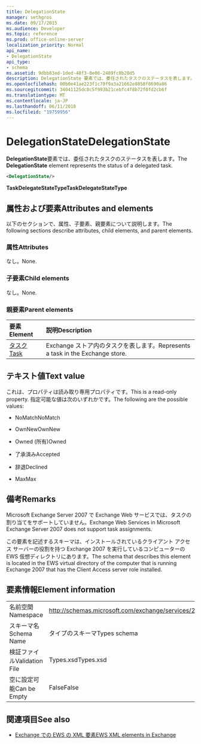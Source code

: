 ```yaml
---
title: DelegationState
manager: sethgros
ms.date: 09/17/2015
ms.audience: Developer
ms.topic: reference
ms.prod: office-online-server
localization_priority: Normal
api_name:
- DelegationState
api_type:
- schema
ms.assetid: 9dbb83ed-1ded-48f3-8e06-2489fc8b28d5
description: DelegationState 要素では、委任されたタスクのステータスを表します。
ms.openlocfilehash: 00b0e41ae223f1c70f9a3a21662e8858f8690a86
ms.sourcegitcommit: 34041125dc8c5f993b21cebfc4f8b72f0fd2cb6f
ms.translationtype: MT
ms.contentlocale: ja-JP
ms.lasthandoff: 06/11/2018
ms.locfileid: "19759956"
---
```

# <a name="delegationstate"></a><span data-ttu-id="43300-103">DelegationState</span><span class="sxs-lookup"><span data-stu-id="43300-103">DelegationState</span></span>

<span data-ttu-id="43300-104">**DelegationState**要素では、委任されたタスクのステータスを表します。</span><span class="sxs-lookup"><span data-stu-id="43300-104">The **DelegationState** element represents the status of a delegated task.</span></span> 
  
```xml
<DelegationState/>
```

<span data-ttu-id="43300-105">**TaskDelegateStateType**</span><span class="sxs-lookup"><span data-stu-id="43300-105">**TaskDelegateStateType**</span></span>

## <a name="attributes-and-elements"></a><span data-ttu-id="43300-106">属性および要素</span><span class="sxs-lookup"><span data-stu-id="43300-106">Attributes and elements</span></span>

<span data-ttu-id="43300-107">以下のセクションで、属性、子要素、親要素について説明します。</span><span class="sxs-lookup"><span data-stu-id="43300-107">The following sections describe attributes, child elements, and parent elements.</span></span>
  
### <a name="attributes"></a><span data-ttu-id="43300-108">属性</span><span class="sxs-lookup"><span data-stu-id="43300-108">Attributes</span></span>

<span data-ttu-id="43300-109">なし。</span><span class="sxs-lookup"><span data-stu-id="43300-109">None.</span></span>
  
### <a name="child-elements"></a><span data-ttu-id="43300-110">子要素</span><span class="sxs-lookup"><span data-stu-id="43300-110">Child elements</span></span>

<span data-ttu-id="43300-111">なし。</span><span class="sxs-lookup"><span data-stu-id="43300-111">None.</span></span>
  
### <a name="parent-elements"></a><span data-ttu-id="43300-112">親要素</span><span class="sxs-lookup"><span data-stu-id="43300-112">Parent elements</span></span>

|<span data-ttu-id="43300-113">**要素**</span><span class="sxs-lookup"><span data-stu-id="43300-113">**Element**</span></span>|<span data-ttu-id="43300-114">**説明**</span><span class="sxs-lookup"><span data-stu-id="43300-114">**Description**</span></span>|
|:-----|:-----|
|[<span data-ttu-id="43300-115">タスク</span><span class="sxs-lookup"><span data-stu-id="43300-115">Task</span></span>](task.md) <br/> |<span data-ttu-id="43300-116">Exchange ストア内のタスクを表します。</span><span class="sxs-lookup"><span data-stu-id="43300-116">Represents a task in the Exchange store.</span></span>  <br/> |
   
## <a name="text-value"></a><span data-ttu-id="43300-117">テキスト値</span><span class="sxs-lookup"><span data-stu-id="43300-117">Text value</span></span>

<span data-ttu-id="43300-118">これは、プロパティは読み取り専用プロパティです。</span><span class="sxs-lookup"><span data-stu-id="43300-118">This is a read-only property.</span></span> <span data-ttu-id="43300-119">指定可能な値は次のいずれかです。</span><span class="sxs-lookup"><span data-stu-id="43300-119">The following are the possible values:</span></span>
  
- <span data-ttu-id="43300-120">NoMatch</span><span class="sxs-lookup"><span data-stu-id="43300-120">NoMatch</span></span>
    
- <span data-ttu-id="43300-121">OwnNew</span><span class="sxs-lookup"><span data-stu-id="43300-121">OwnNew</span></span>
    
- <span data-ttu-id="43300-122">Owned (所有)</span><span class="sxs-lookup"><span data-stu-id="43300-122">Owned</span></span>
    
- <span data-ttu-id="43300-123">了承済み</span><span class="sxs-lookup"><span data-stu-id="43300-123">Accepted</span></span>
    
- <span data-ttu-id="43300-124">辞退</span><span class="sxs-lookup"><span data-stu-id="43300-124">Declined</span></span>
    
- <span data-ttu-id="43300-125">Max</span><span class="sxs-lookup"><span data-stu-id="43300-125">Max</span></span>
    
## <a name="remarks"></a><span data-ttu-id="43300-126">備考</span><span class="sxs-lookup"><span data-stu-id="43300-126">Remarks</span></span>

<span data-ttu-id="43300-127">Microsoft Exchange Server 2007 で Exchange Web サービスでは、タスクの割り当てをサポートしていません。</span><span class="sxs-lookup"><span data-stu-id="43300-127">Exchange Web Services in Microsoft Exchange Server 2007 does not support task assignments.</span></span>
  
<span data-ttu-id="43300-128">この要素を記述するスキーマは、インストールされているクライアント アクセス サーバーの役割を持つ Exchange 2007 を実行しているコンピューターの EWS 仮想ディレクトリにあります。</span><span class="sxs-lookup"><span data-stu-id="43300-128">The schema that describes this element is located in the EWS virtual directory of the computer that is running Exchange 2007 that has the Client Access server role installed.</span></span>
  
## <a name="element-information"></a><span data-ttu-id="43300-129">要素情報</span><span class="sxs-lookup"><span data-stu-id="43300-129">Element information</span></span>

|||
|:-----|:-----|
|<span data-ttu-id="43300-130">名前空間</span><span class="sxs-lookup"><span data-stu-id="43300-130">Namespace</span></span>  <br/> |http://schemas.microsoft.com/exchange/services/2006/types  <br/> |
|<span data-ttu-id="43300-131">スキーマ名</span><span class="sxs-lookup"><span data-stu-id="43300-131">Schema Name</span></span>  <br/> |<span data-ttu-id="43300-132">タイプのスキーマ</span><span class="sxs-lookup"><span data-stu-id="43300-132">Types schema</span></span>  <br/> |
|<span data-ttu-id="43300-133">検証ファイル</span><span class="sxs-lookup"><span data-stu-id="43300-133">Validation File</span></span>  <br/> |<span data-ttu-id="43300-134">Types.xsd</span><span class="sxs-lookup"><span data-stu-id="43300-134">Types.xsd</span></span>  <br/> |
|<span data-ttu-id="43300-135">空に設定可能</span><span class="sxs-lookup"><span data-stu-id="43300-135">Can be Empty</span></span>  <br/> |<span data-ttu-id="43300-136">False</span><span class="sxs-lookup"><span data-stu-id="43300-136">False</span></span>  <br/> |
   
## <a name="see-also"></a><span data-ttu-id="43300-137">関連項目</span><span class="sxs-lookup"><span data-stu-id="43300-137">See also</span></span>

- [<span data-ttu-id="43300-138">Exchange での EWS の XML 要素</span><span class="sxs-lookup"><span data-stu-id="43300-138">EWS XML elements in Exchange</span></span>](ews-xml-elements-in-exchange.md)

